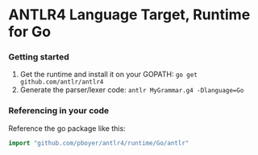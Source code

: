 # ANTLR4 Language Target, Runtime for Go

### Getting started

1. Get the runtime and install it on your GOPATH: `go get github.com/antlr/antlr4`
2. Generate the parser/lexer code: `antlr MyGrammar.g4 -Dlanguage=Go`

### Referencing in your code

Reference the go package like this:

```go
import "github.com/pboyer/antlr4/runtime/Go/antlr"
```